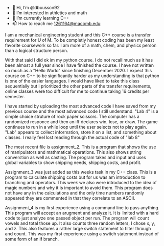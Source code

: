 - 👋 Hi, I’m @dbousson92
- 👀 I’m interested in athletics and math
- 🌱 I’m currently learning C++ 
- 📫 How to reach me 1261164@macomb.edu

I am a mechanical engineering student and this C++ course is a transfer requirement for U of M. To be completly honest coding has been my least favorite coursework so far. I am more of a math, chem, and physics person than a logical structure person. 

With that said I did ok im my python course. I do not recall much as it has been almost a full year since I have finished the course. I have not written so much as a "Hello World" since finishing December 2020. I expect this course on C++ to be significantly harder as my understanding is that python is one of the easier languages. I would have liked to take this class sequentially but I prioritized the other parts of the transfer requirements, online classes were too difficult for me to continue taking 16 credits per semester.

I have started by uploading the most advanced code I have saved from my previous course and the most advanced code I still understand. "Lab 4" is a simple choice struture of rock paper scissors. The computer has a randomized responce and then an iff declares win, lose, or draw. The game continues to run in a while loop until the user selects not to play again. "Lab" appears to collect information, store it on a list, and something about classes. I really feel lost reading through the actual code of "lab 8"

The most recent file is assignment_2. This is a program that shows the use of manipulators and mathmatical operations. This also shows string converstion as well as casting. The program takes and input and uses global variables to show shipping needs, shipping costs, and profit.

Assignment_3 was just added as this weeks task in my C++ class. This is a program to calculate shipping costs but for us was am introduction to branching and operators. This week we also were introduced to the idea of magic numbers and why it is important to avoid them. This program does not have any in the calculations and the only time numbers randomly appeared they are commented in that they correlate to an ASCII.

Assignment_4 is my first experience using a command line to pass anything. This program will accept an arugment and analyze it. It is limited with a hard code to just analyze one passed object per run. The program will count vowels and total those up. It also counts three random letters, I chose x, y, and z. This also features a rather large switch statement to filter through and count. This was my first experience using a switch statement instead of some form of an if branch.
<!---
dbousson92/dbousson92 is a ✨ special ✨ repository because its `README.md` (this file) appears on your GitHub profile.
You can click the Preview link to take a look at your changes.
--->

